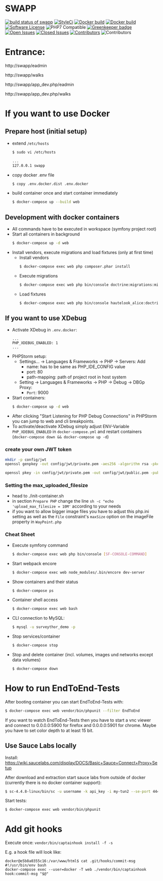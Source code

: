 SWAPP
========================

[![build status of swapp](https://img.shields.io/travis/knutschsoft/swapp/master?style=flat-square&logo=travis)](https://travis-ci.org/knutschsoft/swapp)
[![StyleCi](https://styleci.io/repos/34905820/shield?branch=master&style=plasti)](https://styleci.io/repos/34905820)
[![Docker build](https://img.shields.io/docker/automated/knutschsoft/swapp?style=flat-square)](https://hub.docker.com/r/knutschsoft/swapp)
[![Docker build](https://img.shields.io/docker/build/knutschsoft/swapp?style=flat-square)](https://hub.docker.com/r/knutschsoft/swapp)
[![Software License](https://img.shields.io/badge/license-MIT-brightgreen.svg?style=flat-square)](LICENSE)
![PHP7 Compatible](https://img.shields.io/travis/php-v/knutschsoft/swapp/master?style=flat-square)
[![Greenkeeper badge](https://badges.greenkeeper.io/knutschsoft/swapp.svg)](https://greenkeeper.io/)
[![Open Issues](https://img.shields.io/github/issues-raw/knutschsoft/swapp?style=flat-square)](https://github.com/knutschsoft/swapp/issues)
[![Closed Issues](https://img.shields.io/github/issues-closed-raw/knutschsoft/swapp?style=flat-square)](https://github.com/knutschsoft/swapp/issues?q=is%3Aissue+is%3Aclosed)
[![Contributors](https://img.shields.io/github/contributors/knutschsoft/swapp?style=flat-square)](https://github.com/knutschsoft/swapp/graphs/contributors)
![Contributors](https://img.shields.io/maintenance/yes/2020?style=flat-square)

# Entrance:

 http://swapp/eadmin

 http://swapp/walks

 http://swapp/app_dev.php/eadmin

 http://swapp/app_dev.php/walks

# If you want to use Docker

## Prepare host (initial setup)

* extend `/etc/hosts`
    ```bash
    $ sudo vi /etc/hosts 
  
    ...
    127.0.0.1 swapp
    ```
     
* copy docker .env file

    ```bash
    $ copy .env.docker.dist .env.docker 
    ```
    
* build container once and start container immediately

    ```bash
    $ docker-compose up --build web
    ```
    
## Development with docker containers

* All commands have to be executed in workspace (symfony project root)
* Start all containers in background
    ```bash
    $ docker-compose up -d web
    ```
* Install vendors, execute migrations and load fixtures (only at first time) 
    * Install vendors
        ```bash
        $ docker-compose exec web php composer.phar install
        ```
    * Execute migrations
        ```bash
        $ docker-compose exec web php bin/console doctrine:migrations:migrate -n
        ```
    * Load fixtures
        ```bash
        $ docker-compose exec web php bin/console hautelook_alice:doctrine:fixtures:load -n
        ```
## If you want to use XDebug

* Activate XDebug in `.env.docker`:
    ```
    ...
    PHP_XDEBUG_ENABLED: 1
    ...
    ```
* PHPStorm setup:
    * Settings... -> Languages & Frameworks -> PHP -> Servers: Add
        * name: has to be same as PHP_IDE_CONFIG value
        * port: 80
        * path-mapping: path of project root in host system 
    * Setting -> Languages & Frameworks -> PHP -> Debug -> DBGp Proxy:
        * `Port`: 9000
* Start containers:
    ```bash
    $ docker-compose up -d web
    ```
* After clicking "Start Listening for PHP Debug Connections" in PHPStorm you can jump to web and cli breakpoints.
* To activate/deactivate XDebug simply adjust ENV-Variable `PHP_XDEBUG_ENABLED` in `docker-compose.yml`
and restart containers (`docker-compose down && docker-compose up -d`) 

### create your own JWT token

```bash
mkdir -p config/jwt
openssl genpkey -out config/jwt/private.pem -aes256 -algorithm rsa -pkeyopt rsa_keygen_bits:4096
```
```bash
openssl pkey -in config/jwt/private.pem -out config/jwt/public.pem -pubout
```

### Setting the max_uploaded_filesize

* head to ./init-container.sh
* in section `Prepare PHP` change the line
    `sh -c "echo 'upload_max_filesize = 10M'` according to your needs
* if you want to allow bigger image files you have to adjust this php.ini setting as well as the `File` constraint's `maxSize` option on the imageFile property in `WayPoint.php`
    
### Cheat Sheet

* Execute symfony command
    ```bash
    $ docker-compose exec web php bin/console [SF-CONSOLE-COMMAND]
    ```
* Start webpack encore
    ```bash
    $ docker-compose exec web node_modules/.bin/encore dev-server
    ```
* Show containers and their status
    ```bash
    $ docker-compose ps
    ```
* Container shell access
    ```bash
    $ docker-compose exec web bash
    ```
* CLI connection to MySQL:
    ```bash
    $ mysql -u surveythor_demo -p
    ```
* Stop services/container
    ```bash
    $ docker-compose stop
    ```
* Stop and delete container (incl. volumes, images und networks except data volumes)
    ```bash
    $ docker-compose down
    ```

How to run EndToEnd-Tests
==========================

After booting container you can start EndToEnd-Tests with:
```BASH
$ docker-compose exec web vendor/bin/phpunit --filter EndToEnd
```
If you want to watch EndToEnd-Tests then you have to start a vnc viewer and connect to 0.0.0.0:5900 for firefox 
and 0.0.0.0:5901 for chrome. Maybe you have to set color depth to at least 15 bit.

Use Sauce Labs locally
----------------------

Install:
https://wiki.saucelabs.com/display/DOCS/Basic+Sauce+Connect+Proxy+Setup

After download and extraction start sauce labs from outside of docker (currently there is no docker container support):
```BASH
$ sc-4.4.8-linux/bin/sc -u username -k api_key -i my-tun2 --se-port 4446
```

Start tests:
```BASH
$ docker-compose exec web vendor/bin/phpunit
```

Add git hooks
=============

Execute once:
```vendor/bin/captainhook install -f -s```

E.g. a hook file will look like:  
```
docker@e5b8a0355c16:/var/www/html$ cat .git/hooks/commit-msg
#!/usr/bin/env bash
docker-compose exec --user=docker -T web ./vendor/bin/captainhook hook:commit-msg "$@"

```
